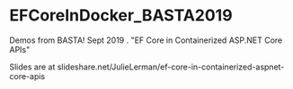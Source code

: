 # EFCoreInDocker_BASTA2019
Demos from BASTA! Sept 2019 . "EF Core in Containerized ASP.NET Core APIs"

Slides are at slideshare.net/JulieLerman/ef-core-in-containerized-aspnet-core-apis

